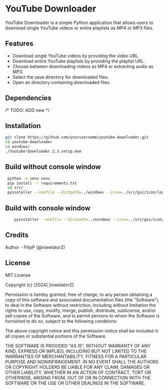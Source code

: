 # YouTube Downloader

YouTube Downloader is a simple Python application that allows users to download single YouTube videos or entire playlists as MP4 or MP3 files.

## Features

- Download single YouTube videos by providing the video URL.
- Download entire YouTube playlists by providing the playlist URL.
- Choose between downloading videos as MP4 or extracting audio as MP3.
- Select the save directory for downloaded files.
- Open an directory  containing downloaded files.


## Dependencies

/*
 TODO: ADD new 
*/

## Installation

```bash
git clone https://github.com/yourusername/youtube-downloader.git
cd youtube-downloader
cd windows/
./Youtube-Downloader.2.3.setup.exe
```

## Build without console window

```bash
 python -m venv venv
 pip install -r requirements.txt
 cd src/
 pyinstaller --onefile --distpath=../windows --icon=../src/gui/icon/logo.ico --name=Youtube-Downloader -y -F --additional-hooks-dir=. --noconsole main.py --add-data "gui/:gui" --add-data "utils/:utils" --add-data "download/:download" 
```

## Build with console window

```bash
    pyinstaller --onefile --distpath=../windows --icon=../src/gui/icon/logo.ico --name=Youtube-Downloader -y -F --additional-hooks-dir=. main.py --add-data "gui/:gui" --add-data "utils/:utils" --add-data "download/:download"
```

## Credits

Author - FilipP (@niwelator2)


## License

MIT License

Copyright (c) [2024] [niwelator2]

Permission is hereby granted, free of charge, to any person obtaining a copy
of this software and associated documentation files (the "Software"), to deal
in the Software without restriction, including without limitation the rights
to use, copy, modify, merge, publish, distribute, sublicense, and/or sell
copies of the Software, and to permit persons to whom the Software is
furnished to do so, subject to the following conditions:

The above copyright notice and this permission notice shall be included in all
copies or substantial portions of the Software.

THE SOFTWARE IS PROVIDED "AS IS", WITHOUT WARRANTY OF ANY KIND, EXPRESS OR
IMPLIED, INCLUDING BUT NOT LIMITED TO THE WARRANTIES OF MERCHANTABILITY,
FITNESS FOR A PARTICULAR PURPOSE AND NONINFRINGEMENT. IN NO EVENT SHALL THE
AUTHORS OR COPYRIGHT HOLDERS BE LIABLE FOR ANY CLAIM, DAMAGES OR OTHER
LIABILITY, WHETHER IN AN ACTION OF CONTRACT, TORT OR OTHERWISE, ARISING FROM,
OUT OF OR IN CONNECTION WITH THE SOFTWARE OR THE USE OR OTHER DEALINGS IN THE
SOFTWARE.
